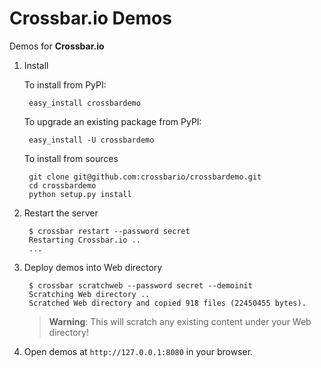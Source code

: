 # Crossbar.io Demos

Demos for **Crossbar.io**


1. Install

	To install from PyPI:

        easy_install crossbardemo

	To upgrade an existing package from PyPI:
	
		easy_install -U crossbardemo

	To install from sources

		git clone git@github.com:crossbario/crossbardemo.git
		cd crossbardemo
		python setup.py install

2. Restart the server

		$ crossbar restart --password secret
		Restarting Crossbar.io ..
        ...

3. Deploy demos into Web directory

		$ crossbar scratchweb --password secret --demoinit
		Scratching Web directory ..
		Scratched Web directory and copied 918 files (22450455 bytes).

	> **Warning**: This will scratch any existing content under your Web directory!
	> 
4. Open demos at `http://127.0.0.1:8080` in your browser.
